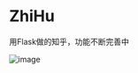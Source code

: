 # ZhiHu
用Flask做的知乎，功能不断完善中

![image](https://github.com/584807419/ZhiHu/readme_add_pic/raw/dev/images/index.png)